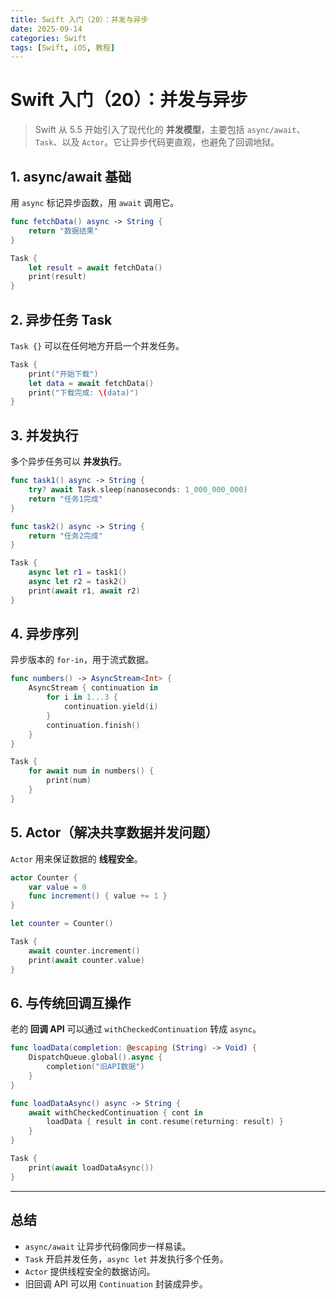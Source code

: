 ```yaml
---
title: Swift 入门（20）：并发与异步
date: 2025-09-14
categories: Swift
tags: [Swift, iOS, 教程]
---
```


# Swift 入门（20）：并发与异步

> Swift 从 5.5 开始引入了现代化的 **并发模型**，主要包括 `async/await`、`Task`、以及 `Actor`。它让异步代码更直观，也避免了回调地狱。

## 1. async/await 基础

用 `async` 标记异步函数，用 `await` 调用它。

```swift
func fetchData() async -> String {
    return "数据结果"
}

Task {
    let result = await fetchData()
    print(result)
}
```

## 2. 异步任务 Task

`Task {}` 可以在任何地方开启一个并发任务。

```swift
Task {
    print("开始下载")
    let data = await fetchData()
    print("下载完成: \(data)")
}
```

## 3. 并发执行

多个异步任务可以 **并发执行**。

```swift
func task1() async -> String {
    try? await Task.sleep(nanoseconds: 1_000_000_000)
    return "任务1完成"
}

func task2() async -> String {
    return "任务2完成"
}

Task {
    async let r1 = task1()
    async let r2 = task2()
    print(await r1, await r2)
}
```

## 4. 异步序列

异步版本的 `for-in`，用于流式数据。

```swift
func numbers() -> AsyncStream<Int> {
    AsyncStream { continuation in
        for i in 1...3 {
            continuation.yield(i)
        }
        continuation.finish()
    }
}

Task {
    for await num in numbers() {
        print(num)
    }
}
```

## 5. Actor（解决共享数据并发问题）

`Actor` 用来保证数据的 **线程安全**。

```swift
actor Counter {
    var value = 0
    func increment() { value += 1 }
}

let counter = Counter()

Task {
    await counter.increment()
    print(await counter.value)
}
```

## 6. 与传统回调互操作

老的 **回调 API** 可以通过 `withCheckedContinuation` 转成 `async`。

```swift
func loadData(completion: @escaping (String) -> Void) {
    DispatchQueue.global().async {
        completion("旧API数据")
    }
}

func loadDataAsync() async -> String {
    await withCheckedContinuation { cont in
        loadData { result in cont.resume(returning: result) }
    }
}

Task {
    print(await loadDataAsync())
}
```

---

## 总结

- `async/await` 让异步代码像同步一样易读。
- `Task` 开启并发任务，`async let` 并发执行多个任务。
- `Actor` 提供线程安全的数据访问。
- 旧回调 API 可以用 `Continuation` 封装成异步。

